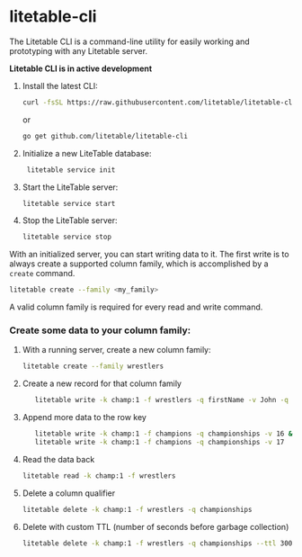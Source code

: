 # litetable-cli
The Litetable CLI is a command-line utility for easily working and prototyping with any Litetable server.

**Litetable CLI is in active development**

1. Install the latest CLI:
   ```bash
   curl -fsSL https://raw.githubusercontent.com/litetable/litetable-cli/main/install.sh | bash
   ``` 
   or

   ```bash
   go get github.com/litetable/litetable-cli
   ```
2. Initialize a new LiteTable database:
   ```bash
    litetable service init
    ```

3. Start the LiteTable server:
   ```bash
   litetable service start
   ```

4. Stop the LiteTable server:
   ```bash
   litetable service stop
   ```

With an initialized server, you can start writing data to it. The first write is to always
create a supported column family, which is accomplished by a `create` command.
```bash
litetable create --family <my_family>
```

A valid column family is required for every read and write command.

### Create some data to your column family:
1. With a running server, create a new column family:
   ```bash
   litetable create --family wrestlers
   ```

2. Create a new record for that column family
   ```bash
      litetable write -k champ:1 -f wrestlers -q firstName -v John -q lastName -v Cena -q  championships -v 15
      ```
3. Append more data to the row key
   ```bash
      litetable write -k champ:1 -f champions -q championships -v 16 &&
      litetable write -k champ:1 -f champions -q championships -v 17
      ```
4. Read the data back
   ```bash
   litetable read -k champ:1 -f wrestlers
   ```

5. Delete a column qualifier
   ```bash
   litetable delete -k champ:1 -f wrestlers -q championships
   ```

6. Delete with custom TTL (number of seconds before garbage collection)
   ```bash
   litetable delete -k champ:1 -f wrestlers -q championships --ttl 300
   ```
